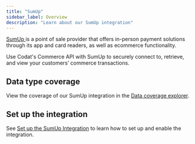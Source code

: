 ```yaml
---
title: "SumUp"
sidebar_label: Overview
description: "Learn about our SumUp integration"
---
```


<p>
  <a className="external" href="https://sumup.com/" target="_blank">
    SumUp
  </a> 
  is a point of sale provider that offers in-person payment solutions through
its app and card readers, as well as ecommerce functionality.
</p>

Use Codat's Commerce API with SumUp to securely connect to, retrieve, and view your customers’ commerce transactions.

## Data type coverage

View the coverage of our SumUp integration in the <a className="external" href="https://knowledge.codat.io/supported-features/commerce?view=tab-by-integration&integrationKey=pshf" target="_blank">Data coverage explorer</a>.

## Set up the integration

See [Set up the SumUp Integration](/integrations/commerce/sumup/set-up-sumup-in-production-1) to learn how to set up and enable the integration.
